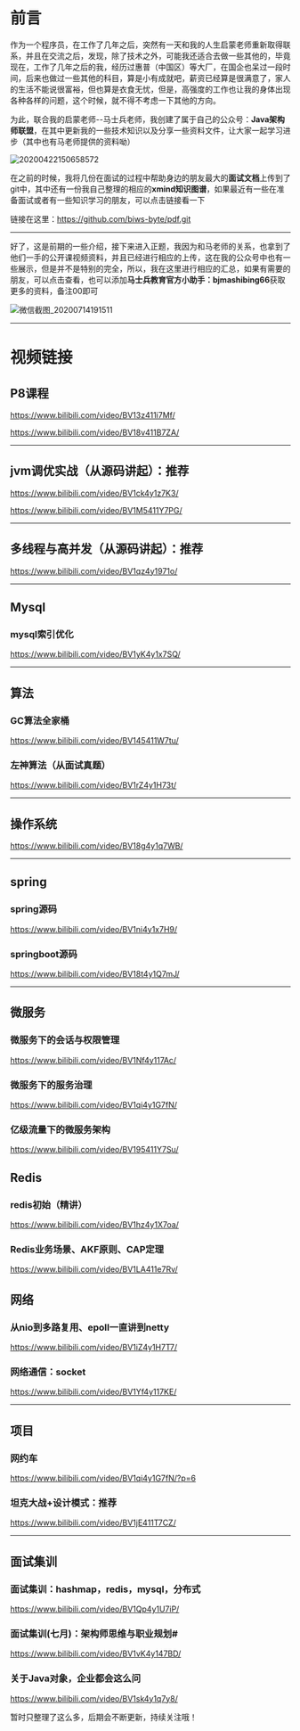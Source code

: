 # 前言

作为一个程序员，在工作了几年之后，突然有一天和我的人生启蒙老师重新取得联系，并且在交流之后，发现，除了技术之外，可能我还适合去做一些其他的，毕竟现在，工作了几年之后的我，经历过惠普（中国区）等大厂，在国企也呆过一段时间，后来也做过一些其他的科目，算是小有成就吧，薪资已经算是很满意了，家人的生活不能说很富裕，但也算是衣食无忧，但是，高强度的工作也让我的身体出现各种各样的问题，这个时候，就不得不考虑一下其他的方向。

为此，联合我的启蒙老师--马士兵老师，我创建了属于自己的公众号：**Java架构师联盟**，在其中更新我的一些技术知识以及分享一些资料文件，让大家一起学习进步（其中也有马老师提供的资料呦）

![20200422150658572](C:\Users\Administrator\Desktop\资料图\公众号及首图\20200422150658572.gif)

在之前的时候，我将几份在面试的过程中帮助身边的朋友最大的**面试文档**上传到了git中，其中还有一份我自己整理的相应的**xmind知识图谱**，如果最近有一些在准备面试或者有一些知识学习的朋友，可以点击链接看一下

链接在这里：https://github.com/biws-byte/pdf.git

------



好了，这是前期的一些介绍，接下来进入正题，我因为和马老师的关系，也拿到了他们一手的公开课视频资料，并且已经进行相应的上传，这在我的公众号中也有一些展示，但是并不是特别的完全，所以，我在这里进行相应的汇总，如果有需要的朋友，可以点击查看，也可以添加**马士兵教育官方小助手：bjmashibing66**获取更多的资料，备注00即可

![微信截图_20200714191511](C:\Users\Administrator\Desktop\资料图\公众号及首图\微信截图_20200714191511.png)

------

# 视频链接

## P8课程

https://www.bilibili.com/video/BV13z411i7Mf/

https://www.bilibili.com/video/BV18v411B7ZA/

------

## jvm调优实战（从源码讲起）：推荐

https://www.bilibili.com/video/BV1ck4y1z7K3/

https://www.bilibili.com/video/BV1M5411Y7PG/

------

## 多线程与高并发（从源码讲起）：推荐

https://www.bilibili.com/video/BV1qz4y1971o/

------

## Mysql

### mysql索引优化

https://www.bilibili.com/video/BV1yK4y1x7SQ/

------

## 算法

### GC算法全家桶

https://www.bilibili.com/video/BV145411W7tu/

### 左神算法（从面试真题）

https://www.bilibili.com/video/BV1rZ4y1H73t/

------

## 操作系统

https://www.bilibili.com/video/BV18g4y1q7WB/

------

## spring

### spring源码

https://www.bilibili.com/video/BV1ni4y1x7H9/

### springboot源码

https://www.bilibili.com/video/BV18t4y1Q7mJ/

------

## 微服务

### 微服务下的会话与权限管理

https://www.bilibili.com/video/BV1Nf4y117Ac/

### 微服务下的服务治理

https://www.bilibili.com/video/BV1qi4y1G7fN/

### 亿级流量下的微服务架构

https://www.bilibili.com/video/BV195411Y7Su/

## Redis

### redis初始（精讲）

https://www.bilibili.com/video/BV1hz4y1X7oa/

### Redis业务场景、AKF原则、CAP定理

https://www.bilibili.com/video/BV1LA411e7Rv/

## 网络

### 从nio到多路复用、epoll一直讲到netty

https://www.bilibili.com/video/BV1iZ4y1H7T7/

### 网络通信：socket

https://www.bilibili.com/video/BV1Yf4y117KE/

------

## 项目

### 网约车

https://www.bilibili.com/video/BV1qi4y1G7fN/?p=6

### 坦克大战+设计模式：推荐

https://www.bilibili.com/video/BV1jE411T7CZ/

------

## 面试集训

### 面试集训：hashmap，redis，mysql，分布式

https://www.bilibili.com/video/BV1Qp4y1U7iP/

### 面试集训(七月)：架构师思维与职业规划#

https://www.bilibili.com/video/BV1vK4y147BD/

### 关于Java对象，企业都会这么问

https://www.bilibili.com/video/BV1sk4y1q7y8/



暂时只整理了这么多，后期会不断更新，持续关注哦！



